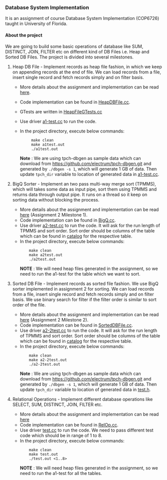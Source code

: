 ### Database System Implementation

It is an assignment of course Database System Implementation (COP6726) taught in University of Florida. 


#### About the project

We are going to build some basic operations of database like SUM, DISTINCT, JOIN, FILTER etc on different kind of DB Files 
i.e. Heap and Sorted DB Files. The project is divided into several milestones.

1. Heap DB File - Implement records as heap file fashion, in which we keep on appending records at the 
end of file. We can load records from a file, insert single record and fetch records simply and on filter basis. 
     - More details about the assignment and implementation can be read [here](/resources/A1.pdf).
     - Code implementation can be found in [HeapDBFile.cc](HeapDBFile.cc).
     - GTests are written in [HeapFileGTests.cc](HeapFileGTests.cc)
     - Use driver [a1-test.cc](a1-test.cc) to run the code. 
     - In the project directory, execute below commands:
        
       ```     
            make clean
            make a1test.out
            ./a1test.out
       ```
        **Note** : We are using tpch-dbgen as sample data which can download from https://github.com/electrum/tpch-dbgen.git 
        and generated by `./dbgen -s 1`, which will generate 1 GB of data.
        Then update `tpch_dir` variable to location of generated data in [a1-test.cc](a1-test.cc).
   
1. BigQ Sorter - Implement an two pass multi-way merge sort (TPMMS), which will takes some data as input pipe, 
sort them using TPMMS and returns data through output pipe. It runs on a thread so it keep on sorting data without blocking the process.
    - More details about the assignment and implementation can be read [here](/resources/A2.pdf) (Assignment 2 Milestone 1).
    - Code implementation can be found in [BigQ.cc](BigQ.cc).
    - Use driver [a2-test.cc](a2-test.cc) to run the code. It will ask for the run length of TPMMS and sort order. 
    Sort order should be columns of the table which can be found in [catalog](catalog) for the respective table. 
    - In the project directory, execute below commands:
        ```
            make clean
            make a2test.out
            ./a2test.out
        ``` 
        **NOTE** : We will need heap files generated in the assignment, so we need to run the a1-test for the table which we want to sort.
        
1. Sorted DB File - Implement records as sorted file fashion. We use BigQ sorter implemented in assignment 2 for sorting.
We can load records from a file, insert single record and fetch records simply and on filter basis. 
We use binary search for filter if the filter order is similar to sort order of the file.  
    - More details about the assignment and implementation can be read [here](/resources/A2.pdf) (Assignment 2 Milestone 2).
    - Code implementation can be found in [SortedDBFile.cc](SortedDBFile.cc). 
    - Use driver [a2-2test.cc](a2-2test.cc) to run the code. It will ask for the run length of TPMMS and sort order. 
        Sort order should be columns of the table which can be found in [catalog](catalog) for the respective table.
    - In the project directory, execute below commands:
        ```
            make clean
            make a2-2test.out
            ./a2-2test.out
        ```
        **Note** : We are using tpch-dbgen as sample data which can download from https://github.com/electrum/tpch-dbgen.git 
                and generated by `./dbgen -s 1`, which will generate 1 GB of data.
                Then update `tpch_dir` variable to location of generated data in [test.h](test.h).

1. Relational Operations - Implement different database operations like SELECT, SUM, DISTINCT, JOIN, FILTER etc.
    - More details about the assignment and implementation can be read [here](/resources/A3.pdf)
    - Code implementation can be found in [RelOp.cc](RelOp.cc).
    - Use driver [test.cc](test.cc) to run the code. We need to pass different test code which should be in range of 1 to 8.
    - In the project directory, execute below commands:
        ```
            make clean
            make test.out
            ./test.out <1..8>
        ```  
        **NOTE** : We will need heap files generated in the assignment, so we need to run the a1-test for all the tables.
